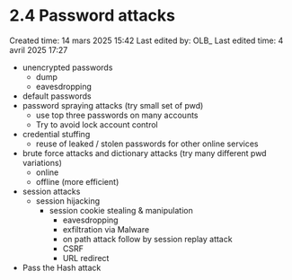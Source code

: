 # 2.4 Password attacks

Created time: 14 mars 2025 15:42
Last edited by: OLB_
Last edited time: 4 avril 2025 17:27

- unencrypted passwords
    - dump
    - eavesdropping
- default passwords
- password spraying attacks (try small set of pwd)
    - use top three passwords on many accounts
    - Try to avoid lock account control
- credential stuffing
    - reuse of leaked / stolen passwords for other online services
- brute force attacks and dictionary attacks (try many different pwd variations)
    - online
    - offline (more efficient)
- session attacks
    - session hijacking
        - session cookie stealing & manipulation
            - eavesdropping
            - exfiltration via Malware
            - on path attack follow by session replay attack
            - CSRF
            - URL redirect
- Pass the Hash attack